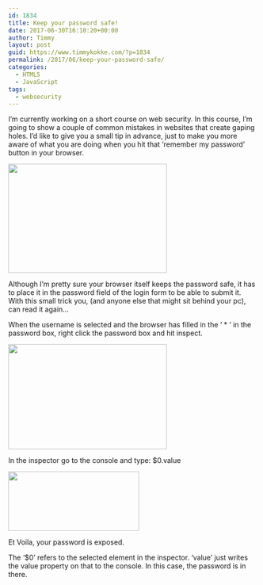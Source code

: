 ```yaml
---
id: 1834
title: Keep your password safe!
date: 2017-06-30T16:10:20+00:00
author: Timmy
layout: post
guid: https://www.timmykokke.com/?p=1834
permalink: /2017/06/keep-your-password-safe/
categories:
  - HTML5
  - JavaScript
tags:
  - websecurity
---
```

I&#8217;m currently working on a short course on web security. In this course, I&#8217;m going to show a couple of common mistakes in websites that create gaping holes. I&#8217;d like to give you a small tip in advance, just to make you more aware of what you are doing when you hit that &#8216;remember my password&#8217; button in your browser.

[<img class="aligncenter wp-image-1837 size-full" src="https://i2.wp.com/www.timmykokke.com/wp-content/uploads/2017/06/Login.jpg?resize=320%2C220&#038;ssl=1" alt="" width="320" height="220" srcset="https://i2.wp.com/www.timmykokke.com/wp-content/uploads/2017/06/Login.jpg?w=370&ssl=1 370w, https://i2.wp.com/www.timmykokke.com/wp-content/uploads/2017/06/Login.jpg?resize=300%2C206&ssl=1 300w" sizes="(min-width: 900px) 600px, 900px" data-recalc-dims="1" />](https://i2.wp.com/www.timmykokke.com/wp-content/uploads/2017/06/Login.jpg?ssl=1)

Although I&#8217;m pretty sure your browser itself keeps the password safe, it has to place it in the password field of the login form to be able to submit it. With this small trick you, (and anyone else that might sit behind your pc), can read it again&#8230;

When the username is selected and the browser has filled in the &#8216; * &#8216; in the password box, right click the password box and hit inspect.

<a href="https://i0.wp.com/www.timmykokke.com/wp-content/uploads/2017/06/Login2.jpg?ssl=1" target="_blank" rel="noopener"><img class="aligncenter wp-image-1838 size-large" src="https://i0.wp.com/www.timmykokke.com/wp-content/uploads/2017/06/Login2.jpg?resize=320%2C212&#038;ssl=1" alt="" width="320" height="212" srcset="https://i0.wp.com/www.timmykokke.com/wp-content/uploads/2017/06/Login2.jpg?resize=1024%2C679&ssl=1 1024w, https://i0.wp.com/www.timmykokke.com/wp-content/uploads/2017/06/Login2.jpg?resize=300%2C199&ssl=1 300w, https://i0.wp.com/www.timmykokke.com/wp-content/uploads/2017/06/Login2.jpg?resize=768%2C510&ssl=1 768w, https://i0.wp.com/www.timmykokke.com/wp-content/uploads/2017/06/Login2.jpg?w=1037&ssl=1 1037w, https://i0.wp.com/www.timmykokke.com/wp-content/uploads/2017/06/Login2.jpg?w=640&ssl=1 640w, https://i0.wp.com/www.timmykokke.com/wp-content/uploads/2017/06/Login2.jpg?w=960&ssl=1 960w" sizes="(min-width: 900px) 600px, 900px" data-recalc-dims="1" /></a>
  
In the inspector go to the console and type: $0.value

[<img class="size-full wp-image-1841 aligncenter" src="https://i1.wp.com/www.timmykokke.com/wp-content/uploads/2017/06/login3.jpg?resize=264%2C120&#038;ssl=1" alt="" width="264" height="120" data-recalc-dims="1" />](https://i1.wp.com/www.timmykokke.com/wp-content/uploads/2017/06/login3.jpg?ssl=1)

Et Voila, your password is exposed.

The &#8216;$0&#8217; refers to the selected element in the inspector. &#8216;value&#8217; just writes the value property on that to the console. In this case, the password is in there.

&nbsp;

&nbsp;

&nbsp;